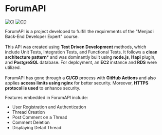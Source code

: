 # ForumAPI

[![CI](https://github.com/adikelvianto/ForumAPI/actions/workflows/ci.yml/badge.svg)](https://github.com/adikelvianto/ForumAPI/actions/ci.yml)
[![CD](https://github.com/adikelvianto/ForumAPI/actions/workflows/cd.yml/badge.svg)](https://github.com/adikelvianto/ForumAPI/actions/cd.yml)

ForumAPI is a project developed to fulfill the requirements of the "Menjadi Back-End Developer Expert" course. 
<br><br>
This API was created using **Test Driven Development** methods, which include Unit Tests, Integration Tests, and Functional Tests. 
It follows a **clean architecture pattern*** and was dominantly built using **node.js**, **Hapi** plugin, and **PostgreSQL** database. For deployment, an **EC2** instance and **RDS** were utilized.
<br><br>
ForumAPI has gone through a **CI/CD** process with **GitHub Actions** and also applies **access limits using nginx** for better security. Moreover, **HTTPS protocol is used** to enhance security.

Features embedded in ForumAPI include:
- User Registration and Authentication
- Thread Creation
- Post Comment on a Thread
- Comment Deletion
- Displaying Detail Thread
